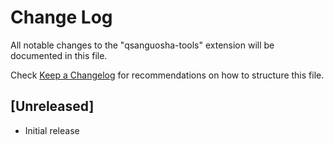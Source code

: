 # Change Log

All notable changes to the "qsanguosha-tools" extension will be documented in this file.

Check [Keep a Changelog](http://keepachangelog.com/) for recommendations on how to structure this file.

## [Unreleased]

- Initial release